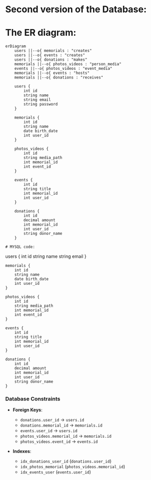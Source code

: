 # Second version of the Database:

# The ER diagram:

```mermaid
erDiagram
    users ||--o{ memorials : "creates"
    users ||--o{ events : "creates"
    users ||--o{ donations : "makes"
    memorials ||--o{ photos_videos : "person_media"
    events ||--o{ photos_videos : "event_media"
    memorials ||--o{ events : "hosts"
    memorials ||--o{ donations : "receives"

    users {
        int id
        string name
        string email
        string password
    }

    memorials {
        int id
        string name
        date birth_date
        int user_id
    }

    photos_videos {
        int id
        string media_path
        int memorial_id
        int event_id
    }

    events {
        int id
        string title
        int memorial_id
        int user_id
    }

    donations {
        int id
        decimal amount
        int memorial_id
        int user_id
        string donor_name
    }
```

    # MYSQL code:

users {
int id
string name
string email
}

    memorials {
        int id
        string name
        date birth_date
        int user_id
    }

    photos_videos {
        int id
        string media_path
        int memorial_id
        int event_id
    }

    events {
        int id
        string title
        int memorial_id
        int user_id
    }

    donations {
        int id
        decimal amount
        int memorial_id
        int user_id
        string donor_name
    }

### Database Constraints
- **Foreign Keys**:
    - `donations.user_id` → `users.id`
    - `donations.memorial_id` → `memorials.id`
    - `events.user_id` → `users.id`
    - `photos_videos.memorial_id` → `memorials.id`
    - `photos_videos.event_id` → `events.id`

- **Indexes**:
    - `idx_donations_user_id` (`donations.user_id`)
    - `idx_photos_memorial` (`photos_videos.memorial_id`)
    - `idx_events_user` (`events.user_id`)
